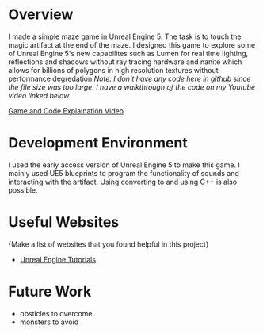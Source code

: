 # Overview

I made a simple maze game in Unreal Engine 5. The task is to touch the magic artifact at the end of the maze. I designed this game to explore some of Unreal Engine 5's new capabilites such as Lumen for real time lighting, reflections and shadows without ray tracing hardware and nanite which allows for billions of polygons in high resolution textures without performance degredation.*Note: I don't have any code here in github since the file size was too large. I have a walkthrough of the code on my Youtube video linked below*

[Game and Code Explaination Video](https://youtu.be/8sYIoBScc5o)

# Development Environment

I used the early access version of Unreal Engine 5 to make this game. I mainly used UE5 blueprints to program the functionality of sounds and interacting with the artifact. Using converting to and using C++ is also possible.


# Useful Websites

{Make a list of websites that you found helpful in this project}
* [Unreal Engine Tutorials](https://learn.unrealengine.com/home/dashboard)


# Future Work

* obsticles to overcome
* monsters to avoid
